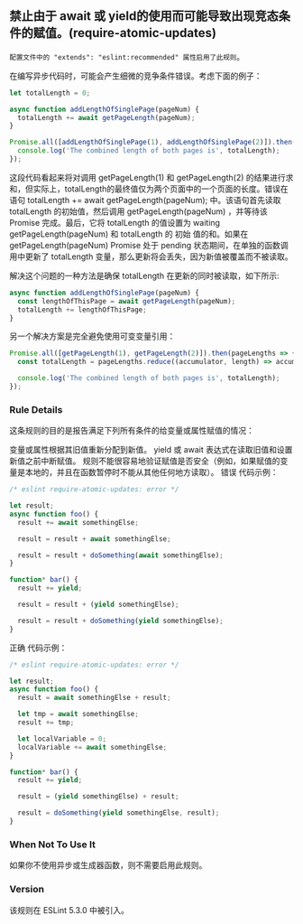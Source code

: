 ## 禁止由于 await 或 yield的使用而可能导致出现竞态条件的赋值。(require-atomic-updates)

```配置文件中的 "extends": "eslint:recommended" 属性启用了此规则```。

在编写异步代码时，可能会产生细微的竞争条件错误。考虑下面的例子：
```js
let totalLength = 0;

async function addLengthOfSinglePage(pageNum) {
  totalLength += await getPageLength(pageNum);
}

Promise.all([addLengthOfSinglePage(1), addLengthOfSinglePage(2)]).then(() => {
  console.log('The combined length of both pages is', totalLength);
});
```

这段代码看起来将对调用 getPageLength(1) 和 getPageLength(2) 的结果进行求和，但实际上，totalLength的最终值仅为两个页面中的一个页面的长度。错误在语句 totalLength += await getPageLength(pageNum); 中。该语句首先读取 totalLength 的初始值，然后调用 getPageLength(pageNum) ，并等待该 Promise 完成。最后，它将 totalLength 的值设置为 waiting getPageLength(pageNum) 和 totalLength 的 初始 值的和。如果在 getPageLength(pageNum) Promise 处于 pending 状态期间，在单独的函数调用中更新了 totalLength 变量，那么更新将会丢失，因为新值被覆盖而不被读取。

解决这个问题的一种方法是确保 totalLength 在更新的同时被读取，如下所示:
```js
async function addLengthOfSinglePage(pageNum) {
  const lengthOfThisPage = await getPageLength(pageNum);
  totalLength += lengthOfThisPage;
}
```

另一个解决方案是完全避免使用可变变量引用：
```js
Promise.all([getPageLength(1), getPageLength(2)]).then(pageLengths => {
  const totalLength = pageLengths.reduce((accumulator, length) => accumulator + length, 0);

  console.log('The combined length of both pages is', totalLength);
});
```

### Rule Details
这条规则的目的是报告满足下列所有条件的给变量或属性赋值的情况：

变量或属性根据其旧值重新分配到新值。
yield 或 await 表达式在读取旧值和设置新值之前中断赋值。
规则不能很容易地验证赋值是否安全（例如，如果赋值的变量是本地的，并且在函数暂停时不能从其他任何地方读取）。
错误 代码示例：
```js
/* eslint require-atomic-updates: error */

let result;
async function foo() {
  result += await somethingElse;

  result = result + await somethingElse;

  result = result + doSomething(await somethingElse);
}

function* bar() {
  result += yield;

  result = result + (yield somethingElse);

  result = result + doSomething(yield somethingElse);
}
```

正确 代码示例：
```js
/* eslint require-atomic-updates: error */

let result;
async function foo() {
  result = await somethingElse + result;

  let tmp = await somethingElse;
  result += tmp;

  let localVariable = 0;
  localVariable += await somethingElse;
}

function* bar() {
  result += yield;

  result = (yield somethingElse) + result;

  result = doSomething(yield somethingElse, result);
}
```

### When Not To Use It
如果你不使用异步或生成器函数，则不需要启用此规则。

### Version
该规则在 ESLint 5.3.0 中被引入。

